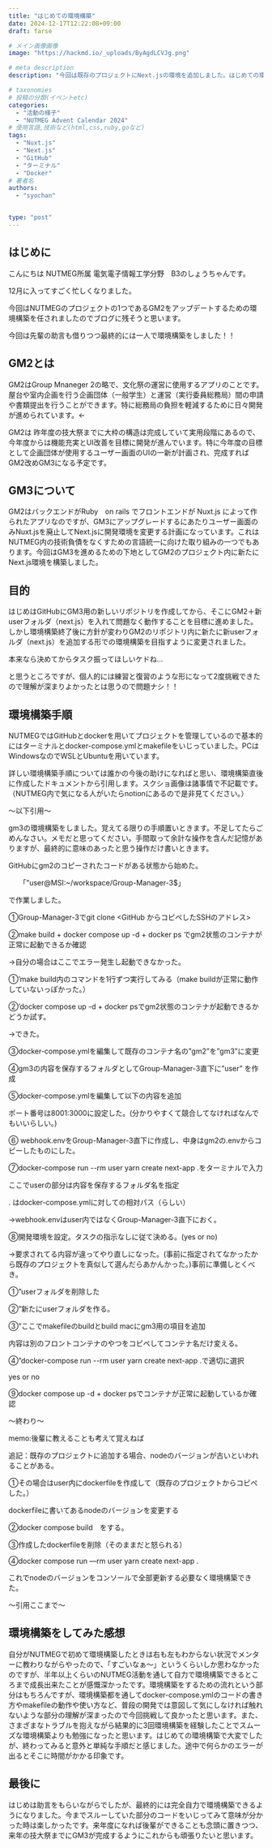 ```yaml
---
title: "はじめての環境構築"
date: 2024-12-17T12:22:08+09:00
draft: farse

# メイン画像画像
image: "https://hackmd.io/_uploads/ByAgdLCVJg.png"

# meta description
description: "今回は既存のプロジェクトにNext.jsの環境を追加しました。はじめての環境構築で大変でしたが、終わってみると意外と単純な手順だと感じました。途中で何らかのエラーが出るとそこに時間がかかる印象です。"

# taxonomies
# 投稿の分類(イベントetc)
categories:
  - "活動の様子"
  - "NUTMEG Advent Calendar 2024" 
# 使用言語,技術など(html,css,ruby,goなど)
tags:
  - "Nuxt.js"
  - "Next.js"
  - "GitHub"
  - "ターミナル"
  - "Docker"
# 著者名
authors:
  - "syochan"


type: "post"
---
```

## はじめに
こんにちは
NUTMEG所属
電気電子情報工学分野　B3のしょうちゃんです。

12月に入ってすごく忙しくなりました。

今回はNUTMEGのプロジェクトの1つであるGM2をアップデートするための環境構築を任されましたのでブログに残そうと思います。

今回は先輩の助言も借りつつ最終的には一人で環境構築をしました！！
##  GM2とは
GM2はGroup Mnaneger 2の略で、文化祭の運営に使用するアプリのことです。屋台や室内企画を行う企画団体（一般学生）と運営（実行委員総務局）間の申請や書類提出を行うことができます。特に総務局の負担を軽減するために日々開発が進められています。←

GM2は 昨年度の技大祭までに大枠の構造は完成していて実用段階にあるので、今年度からは機能充実とUI改善を目標に開発が進んでいます。特に今年度の目標として企画団体が使用するユーザー画面のUIの一新が計画され、完成すればGM2改めGM3になる予定です。

## GM3について
GM2はバックエンドがRuby　on rails でフロントエンドが Nuxt.js  によって作られたアプリなのですが、GM3にアップグレードするにあたりユーザー画面のみNuxt.jsを廃止してNext.jsに開発環境を変更する計画になっています。これはNUTMEG内の技術負債をなくすための言語統一に向けた取り組みの一つでもあります。今回はGM3を進めるための下地としてGM2のプロジェクト内に新たにNext.js環境を構築しました。

## 目的
はじめはGitHubにGM3用の新しいリポジトリを作成してから、そこにGM2＋新userフォルダ（next.js）を入れて問題なく動作することを目標に進めました。
しかし環境構築終了後に方針が変わりGM2のリポジトリ内に新たに新userフォルダ（next.js）を追加する形での環境構築を目指すように変更されました。

本来なら決めてからタスク振ってほしいケドね...

と思うところですが、個人的には練習と復習のような形になって2度挑戦できたので理解が深まりよかったとは思うので問題ナシ！！

## 環境構築手順
NUTMEGではGitHubとdockerを用いてプロジェクトを管理しているので基本的にはターミナルとdocker-compose.ymlとmakefileをいじっていました。PCはWindowsなのでWSLとUbuntuを用いています。

詳しい環境構築手順については誰かの今後の助けになればと思い、環境構築直後に作成したドキュメントから引用します。スクショ画像は諸事情で不記載です。（NUTMEG内で気になる人がいたらnotionにあるので是非見てください。）

～以下引用～

gm3の環境構築をしました。覚えてる限りの手順置いときます。不足してたらごめんなさい。メモだと思ってください。手間取って余計な操作を含んだ記憶がありますが、最終的に意味のあったと思う操作だけ書いときます。

GitHubにgm2のコピーされたコードがある状態から始めた。

　　「”user@MSI:~/workspace/Group-Manager-3$」

で作業しました。

①Group-Manager-3でgit clone <GitHub からコピペしたSSHのアドレス>

②make build + docker compose up -d + docker ps でgm2状態のコンテナが正常に起動できるか確認

→自分の場合はここでエラー発生し起動できなかった。

①’make build内のコマンドを1行ずつ実行してみる（make buildが正常に動作していないっぽかった。）

②’docker compose up -d + docker psでgm2状態のコンテナが起動できるかどうか試す。

→できた。

③docker-compose.ymlを編集して既存のコンテナ名の”gm2”を”gm3”に変更

④gm3の内容を保存するフォルダとしてGroup-Manager-3直下に”user” を作成

⑤docker-compose.ymlを編集して以下の内容を追加



ポート番号は8001:3000に設定した。(分かりやすくて競合してなければなんでもいいらしい。)

⑥ webhook.envをGroup-Manager-3直下に作成し、中身はgm2の.envからコピーしたものにした。



⑦docker-compose run --rm user yarn create next-app .をターミナルで入力

ここでuserの部分は内容を保存するフォルダ名を指定

. はdocker-compose.ymlに対しての相対パス（らしい）

→webhook.envはuser内ではなくGroup-Manager-3直下におく。

⑧開発環境を設定。タスクの指示なしに従て決める。(yes or no)

→要求されてる内容が違ってやり直しになった。(事前に指定されてなかったから既存のプロジェクトを真似して選んだらあかんかった。)事前に準備しとくべき。

①”userフォルダを削除した

②”新たにuserフォルダを作る。

③”ここでmakefileのbuildとbuild macにgm3用の項目を追加

内容は別のフロントコンテナのやつをコピペしてコンテナ名だけ変える。

④”docker-compose run --rm user yarn create next-app .で適切に選択


yes or no

⑨docker compose up -d + docker psでコンテナが正常に起動しているか確認



～終わり～

memo:後輩に教えることも考えて覚えねば

追記：既存のプロジェクトに追加する場合、nodeのバージョンが古いといわれることがある。

①その場合はuser内にdockerfileを作成して（既存のプロジェクトからコピぺした。）

dockerfileに書いてあるnodeのバージョンを変更する

②docker compose build　をする。

③作成したdockerfileを削除（そのままだと怒られる）

④docker compose run —rm user yarn create next-app .

これでnodeのバージョンをコンソールで全部更新する必要なく環境構築できた。

～引用ここまで～

## 環境構築をしてみた感想
自分がNUTMEGで初めて環境構築したときは右も左もわからない状況でメンターに教わりながらやったので、「すごいなぁ～」というくらいしか思わなかったのですが、半年以上くらいのNUTMEG活動を通して自力で環境構築できるところまで成長出来たことが感慨深かったです。環境構築をするための流れという部分はもちろんですが、環境構築都を通してdocker-compose.ymlのコードの書き方やmakefileの動作や使い方など、普段の開発では意図して気にしなければ触れないような部分の理解が深まったので今回挑戦して良かったと思います。また、さまざまなトラブルを抱えながら結果的に3回環境構築を経験したことでスムーズな環境構築よりも勉強になったと思います。はじめての環境構築で大変でしたが、終わってみると意外と単純な手順だと感じました。途中で何らかのエラーが出るとそこに時間がかかる印象です。

## 最後に
はじめは助言をもらいながらでしたが、最終的には完全自力で環境構築できるようになりました。今までスルーしていた部分のコードをいじってみて意味が分かった時は楽しかったです。来年度になれば後輩ができることも念頭に置きつつ、来年の技大祭までにGM3が完成するようにこれからも頑張りたいと思います。